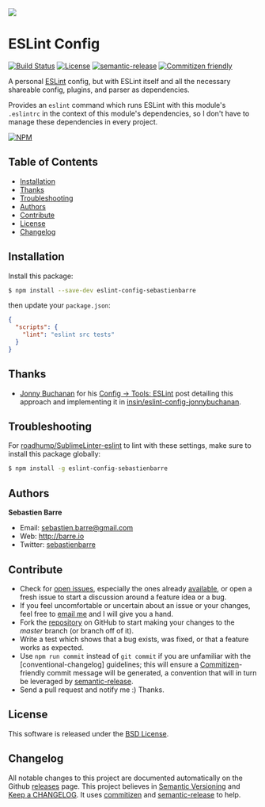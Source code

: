 <img src="https://gist.githubusercontent.com/sebastienbarre/6f8ce4bc7488bbd2238801eaa8a58fc9/raw/42414fef149734b8e757f986de1327c76432c941/separator.png" />

# ESLint Config

[![Build Status][_self_:build-status:badge]][_self_:build-status] [![License][BSD License:badge]][BSD License]  [![semantic-release][semantic-release:badge]][semantic-release] [![Commitizen friendly][commitizen:badge]][commitizen]

A personal [ESLint] config, but with ESLint itself and all the necessary shareable config, plugins, and parser as dependencies.

Provides an `eslint` command which runs ESLint with this module's `.eslintrc` in the context of this module's dependencies, so I don't have to manage these dependencies in every project.

[![NPM][_self_:npm:badge]][_self_:npm]

## Table of Contents

<!-- MarkdownTOC autolink=true bracket=round -->

- [Installation](#installation)
- [Thanks](#thanks)
- [Troubleshooting](#troubleshooting)
- [Authors](#authors)
- [Contribute](#contribute)
- [License](#license)
- [Changelog](#changelog)

<!-- /MarkdownTOC -->

## Installation

Install this package:
```bash
$ npm install --save-dev eslint-config-sebastienbarre
```

then update your `package.json`:
```json
{
  "scripts": {
    "lint": "eslint src tests"
  }
}
```

## Thanks

* [Jonny Buchanan][insin:github] for his [Config → Tools: ESLint][insin:eslint] post detailing this approach and implementing it in [insin/eslint-config-jonnybuchanan].

## Troubleshooting

For [roadhump/SublimeLinter-eslint] to lint with these settings, make sure to install this package globally:
```bash
$ npm install -g eslint-config-sebastienbarre
```

## Authors

**Sebastien Barre**

* Email: sebastien.barre@gmail.com
* Web: http://barre.io
* Twitter: [sebastienbarre][sebastienbarre:Twitter]

## Contribute

* Check for [open issues][_self_:issues], especially the ones already [available][_self_:issues:available], or open a fresh issue to start a discussion around a feature idea or a bug.
* If you feel uncomfortable or uncertain about an issue or your changes, feel free to [email me][sebastienbarre:email] and I will give you a hand.
* Fork the [repository][_self_:repo] on GitHub to start making your changes to the *master* branch (or branch off of it).
* Write a test which shows that a bug exists, was fixed, or that a feature works as expected.
* Use `npm run commit` instead of `git commit` if you are unfamiliar with the [conventional-changelog] guidelines; this will ensure a [Commitizen]-friendly commit message will be generated, a convention that will in turn be leveraged by [semantic-release].
* Send a pull request and notify me :) Thanks.

## License

This software is released under the [BSD License].

## Changelog

All notable changes to this project are documented automatically on the Github [releases][_self_:releases] page. This project believes in [Semantic Versioning] and [Keep a CHANGELOG]. It uses [commitizen] and [semantic-release] to help.

[_self_:build-status:badge]: https://img.shields.io/travis/sebastienbarre/eslint-config-sebastienbarre.svg
[_self_:build-status]: https://travis-ci.org/sebastienbarre/eslint-config-sebastienbarre
[_self_:issues:available]: https://github.com/sebastienbarre/eslint-config-sebastienbarre/labels/Status%3A%20Available
[_self_:issues]: https://github.com/sebastienbarre/eslint-config-sebastienbarre/issues
[_self_:npm:badge]: https://nodei.co/npm/eslint-config-sebastienbarre.png?downloads=true
[_self_:npm]: https://nodei.co/npm/eslint-config-sebastienbarre/
[_self_:releases]: https://github.com/sebastienbarre/eslint-config-sebastienbarre/releases
[_self_:repo]: https://github.com/sebastienbarre/eslint-config-sebastienbarre
[BSD License:badge]: https://img.shields.io/badge/license-BSD--3--Clause-blue.svg
[BSD License]: http://opensource.org/licenses/BSD-3-Clause
[commitizen:badge]: https://img.shields.io/badge/commitizen-friendly-brightgreen.svg
[commitizen]: https://github.com/commitizen/cz-cli
[ESLint]: http://eslint.org/
[insin/eslint-config-jonnybuchanan]: https://github.com/insin/eslint-config-jonnybuchanan
[insin:eslint]: https://medium.com/@jbscript/config-tools-eslint-c85b6d48f7e2#.fvzzrrlfz
[insin:github]: https://github.com/insin
[Keep a CHANGELOG]: http://keepachangelog.com/
[roadhump/SublimeLinter-eslint]: https://github.com/roadhump/SublimeLinter-eslint
[sebastienbarre:email]: mailto:sebastien.barre@gmail.com
[sebastienbarre:Twitter]: https://twitter.com/sebastienbarre/
[Semantic Versioning]: http://semver.org/
[semantic-release:badge]: https://img.shields.io/badge/%F0%9F%93%A6-semantic--release-e10079.svg
[semantic-release]: https://github.com/semantic-release/semantic-release
